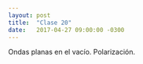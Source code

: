 ```yaml
---
layout: post
title:  "Clase 20"
date:   2017-04-27 09:00:00 -0300
---
```

Ondas planas en el vacío. Polarización.
